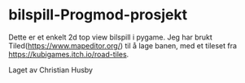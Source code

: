 # bilspill-Progmod-prosjekt
Dette er et enkelt 2d top view bilspill i pygame. Jeg har brukt Tiled(https://www.mapeditor.org/) til å lage banen, med et tileset fra https://kubigames.itch.io/road-tiles.

Laget av Christian Husby

